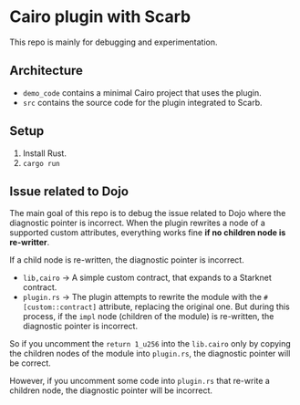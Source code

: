 # Cairo plugin with Scarb

This repo is mainly for debugging and experimentation.

## Architecture

- `demo_code` contains a minimal Cairo project that uses the plugin.
- `src` contains the source code for the plugin integrated to Scarb.

## Setup

1. Install Rust.
2. `cargo run`

## Issue related to Dojo

The main goal of this repo is to debug the issue related to Dojo where the diagnostic pointer is incorrect.
When the plugin rewrites a node of a supported custom attributes, everything works fine **if no children node is re-writter**.

If a child node is re-written, the diagnostic pointer is incorrect.

- `lib,cairo` -> A simple custom contract, that expands to a Starknet contract.
- `plugin.rs` -> The plugin attempts to rewrite the module with the `#[custom::contract]` attribute, replacing the original one. But during this process, if the `impl` node (children of the module) is re-written, the diagnostic pointer is incorrect.

So if you uncomment the `return 1_u256` into the `lib.cairo` only by copying the children nodes of the module into `plugin.rs`, the diagnostic pointer will be correct.

However, if you uncomment some code into `plugin.rs` that re-write a children node, the diagnostic pointer will be incorrect.
